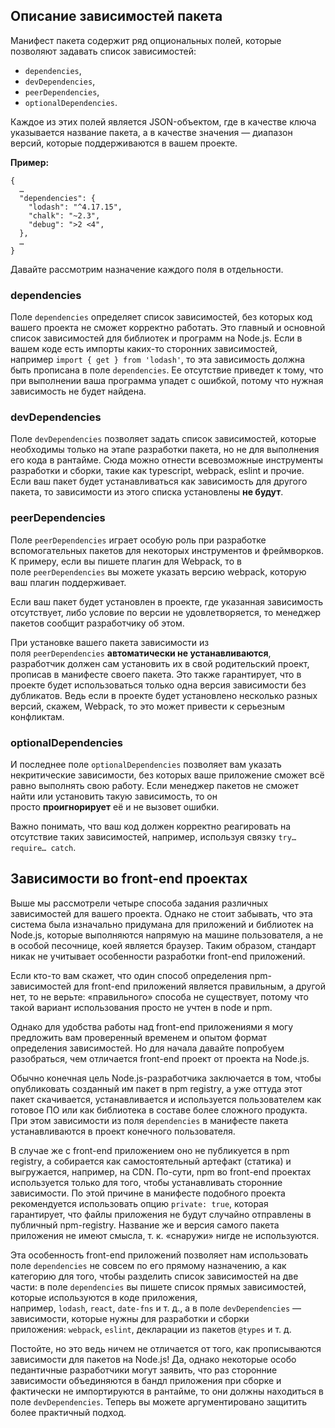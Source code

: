 ## Описание зависимостей пакета

  
Манифест пакета содержит ряд опциональных полей, которые позволяют задавать список зависимостей:

-   `dependencies`,
-   `devDependencies`,
-   `peerDependencies`,
-   `optionalDependencies`.

Каждое из этих полей является JSON-объектом, где в качестве ключа указывается название пакета, а в качестве значения — диапазон версий, которые поддерживаются в вашем проекте.
  
**Пример:**

```
{
  …
  "dependencies": {
    "lodash": "^4.17.15",
    "chalk": "~2.3",
    "debug": ">2 <4",
  },
  …
}
```

Давайте рассмотрим назначение каждого поля в отдельности.
  
### dependencies

Поле `dependencies` определяет список зависимостей, без которых код вашего проекта не сможет корректно работать. Это главный и основной список зависимостей для библиотек и программ на Node.js. Если в вашем коде есть импорты каких-то сторонних зависимостей, например `import { get } from 'lodash'`, то эта зависимость должна быть прописана в поле `dependencies`. Ее отсутствие приведет к тому, что при выполнении ваша программа упадет с ошибкой, потому что нужная зависимость не будет найдена.

### devDependencies

Поле `devDependencies` позволяет задать список зависимостей, которые необходимы только на этапе разработки пакета, но не для выполнения его кода в рантайме. Сюда можно отнести всевозможные инструменты разработки и сборки, такие как typescript, webpack, eslint и прочие. Если ваш пакет будет устанавливаться как зависимость для другого пакета, то зависимости из этого списка установлены **не будут**.

### peerDependencies

Поле `peerDependencies` играет особую роль при разработке вспомогательных пакетов для некоторых инструментов и фреймворков. К примеру, если вы пишете плагин для Webpack, то в поле `peerDependencies` вы можете указать версию webpack, которую ваш плагин поддерживает.

Если ваш пакет будет установлен в проекте, где указанная зависимость отсутствует, либо условие по версии не удовлетворяется, то менеджер пакетов сообщит разработчику об этом.

При установке вашего пакета зависимости из поля `peerDependencies` **автоматически не устанавливаются**, разработчик должен сам установить их в свой родительский проект, прописав в манифесте своего пакета. Это также гарантирует, что в проекте будет использоваться только одна версия зависимости без дубликатов. Ведь если в проекте будет установлено несколько разных версий, скажем, Webpack, то это может привести к серьезным конфликтам.

### optionalDependencies

И последнее поле `optionalDependencies` позволяет вам указать некритические зависимости, без которых ваше приложение сможет всё равно выполнять свою работу. Если менеджер пакетов не сможет найти или установить такую зависимость, то он просто **проигнорирует** её и не вызовет ошибки.

Важно понимать, что ваш код должен корректно реагировать на отсутствие таких зависимостей, например, используя связку `try… require… catch`.

## Зависимости во front-end проектах

Выше мы рассмотрели четыре способа задания различных зависимостей для вашего проекта. Однако не стоит забывать, что эта система была изначально придумана для приложений и библиотек на Node.js, которые выполняются напрямую на машине пользователя, а не в особой песочнице, коей является браузер. Таким образом, стандарт никак не учитывает особенности разработки front-end приложений.

Если кто-то вам скажет, что один способ определения npm-зависимостей для front-end приложений является правильным, а другой нет, то не верьте: «правильного» способа не существует, потому что такой вариант использования просто не учтен в node и npm.

Однако для удобства работы над front-end приложениями я могу предложить вам проверенный временем и опытом формат определения зависимостей. Но для начала давайте попробуем разобраться, чем отличается front-end проект от проекта на Node.js.

Обычно конечная цель Node.js-разработчика заключается в том, чтобы опубликовать созданный им пакет в npm registry, а уже оттуда этот пакет скачивается, устанавливается и используется пользователем как готовое ПО или как библиотека в составе более сложного продукта. При этом зависимости из поля `dependencies` в манифесте пакета устанавливаются в проект конечного пользователя.

В случае же с front-end приложением оно не публикуется в npm registry, а собирается как самостоятельный артефакт (статика) и выгружается, например, на CDN. По-сути, npm во front-end проектах используется только для того, чтобы устанавливать сторонние зависимости. По этой причине в манифесте подобного проекта рекомендуется использовать опцию `private: true`, которая гарантирует, что файлы приложения не будут случайно отправлены в публичный npm-registry. Название же и версия самого пакета приложения не имеют смысла, т. к. «снаружи» нигде не используются.  

Эта особенность front-end приложений позволяет нам использовать поле `dependencies` не совсем по его прямому назначению, а как категорию для того, чтобы разделить список зависимостей на две части: в поле `dependencies` вы пишете список прямых зависимостей, которые используются в коде приложения, например, `lodash`, `react`, `date-fns` и т. д., а в поле `devDependencies` — зависимости, которые нужны для разработки и сборки приложения: `webpack`, `eslint`, декларации из пакетов `@types` и т. д.

Постойте, но это ведь ничем не отличается от того, как прописываются зависимости для пакетов на Node.js! Да, однако некоторые особо педантичные разработчики могут заявить, что раз сторонние зависимости объединяются в бандл приложения при сборке и фактически не импортируются в рантайме, то они должны находиться в поле `devDependencies`. Теперь вы можете аргументировано защитить более практичный подход.